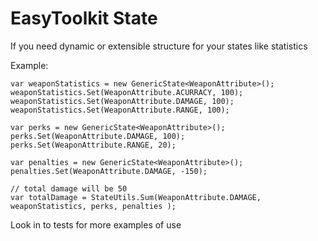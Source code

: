 # EasyToolkit State
If you need dynamic or extensible structure for your states like statistics 

Example:
```
var weaponStatistics = new GenericState<WeaponAttribute>();
weaponStatistics.Set(WeaponAttribute.ACURRACY, 100);
weaponStatistics.Set(WeaponAttribute.DAMAGE, 100);
weaponStatistics.Set(WeaponAttribute.RANGE, 100);

var perks = new GenericState<WeaponAttribute>();
perks.Set(WeaponAttribute.DAMAGE, 100);
perks.Set(WeaponAttribute.RANGE, 20);

var penalties = new GenericState<WeaponAttribute>();
penalties.Set(WeaponAttribute.DAMAGE, -150);

// total damage will be 50
var totalDamage = StateUtils.Sum(WeaponAttribute.DAMAGE, weaponStatistics, perks, penalties );

```

Look in to tests for more examples of use

